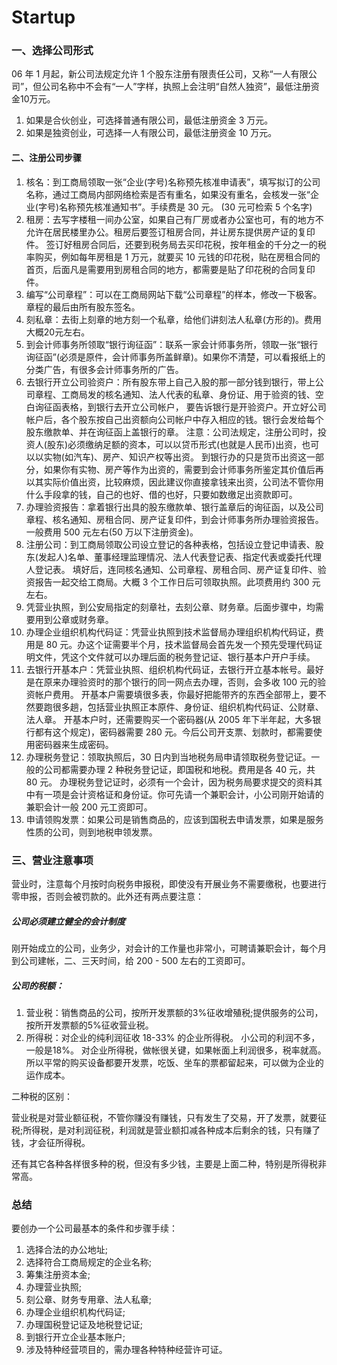 Startup
===

### 一、选择公司形式

06 年 1 月起，新公司法规定允许 1 个股东注册有限责任公司，又称“一人有限公司”，但公司名称中不会有“一人”字样，执照上会注明“自然人独资”，最低注册资金10万元。

1. 如果是合伙创业，可选择普通有限公司，最低注册资金 3 万元。
2. 如果是独资创业，可选择一人有限公司，最低注册资金 10 万元。


#### 二、注册公司步骤

1. 核名：到工商局领取一张“企业(字号)名称预先核准申请表”，填写拟订的公司名称，通过工商局内部网络检索是否有重名，如果没有重名，会核发一张“企业(字号)名称预先核准通知书”。手续费是 30 元。 (30 元可检索 5 个名字)
2. 租房：去写字楼租一间办公室，如果自己有厂房或者办公室也可，有的地方不允许在居民楼里办公。租房后要签订租房合同，并让房东提供房产证的复印件。
签订好租房合同后，还要到税务局去买印花税，按年租金的千分之一的税率购买，例如每年房租是 1 万元，就要买 10 元钱的印花税，贴在房租合同的首页，后面凡是需要用到房租合同的地方，都需要是贴了印花税的合同复印件。
3. 编写“公司章程”：可以在工商局网站下载“公司章程”的样本，修改一下极客。章程的最后由所有股东签名。
4. 刻私章：去街上刻章的地方刻一个私章，给他们讲刻法人私章(方形的)。费用大概20元左右。
5. 到会计师事务所领取“银行询征函”：联系一家会计师事务所，领取一张“银行询征函”(必须是原件，会计师事务所盖鲜章)。如果你不清楚，可以看报纸上的分类广告，有很多会计师事务所的广告。
6. 去银行开立公司验资户：所有股东带上自己入股的那一部分钱到银行，带上公司章程、工商局发的核名通知、法人代表的私章、身份证、用于验资的钱、空白询征函表格，到银行去开立公司帐户，
要告诉银行是开验资户。开立好公司帐户后，各个股东按自己出资额向公司帐户中存入相应的钱。银行会发给每个股东缴款单、并在询征函上盖银行的章。
注意：公司法规定，注册公司时，投资人(股东)必须缴纳足额的资本，可以以贷币形式(也就是人民币)出资，也可以以实物(如汽车)、房产、知识产权等出资。 到银行办的只是货币出资这一部分，如果你有实物、房产等作为出资的，需要到会计师事务所鉴定其价值后再以其实际价值出资，比较麻烦，因此建议你直接拿钱来出资，公司法不管你用什么手段拿的钱，自己的也好、借的也好，只要如数缴足出资款即可。
7. 办理验资报告：拿着银行出具的股东缴款单、银行盖章后的询征函，以及公司章程、核名通知、房租合同、房产证复印件，到会计师事务所办理验资报告。一般费用 500 元左右(50 万以下注册资金)。
8. 注册公司：到工商局领取公司设立登记的各种表格，包括设立登记申请表、股东(发起人)名单、董事经理监理情况、法人代表登记表、指定代表或委托代理人登记表。
填好后，连同核名通知、公司章程、房租合同、房产证复印件、验资报告一起交给工商局。大概 3 个工作日后可领取执照。此项费用约 300 元左右。
9. 凭营业执照，到公安局指定的刻章社，去刻公章、财务章。后面步骤中，均需要用到公章或财务章。
10. 办理企业组织机构代码证：凭营业执照到技术监督局办理组织机构代码证，费用是 80 元。办这个证需要半个月，技术监督局会首先发一个预先受理代码证明文件，凭这个文件就可以办理后面的税务登记证、银行基本户开户手续。
11. 去银行开基本户：凭营业执照、组织机构代码证，去银行开立基本帐号。最好是在原来办理验资时的那个银行的同一网点去办理，否则，会多收 100 元的验资帐户费用。
开基本户需要填很多表，你最好把能带齐的东西全部带上，要不然要跑很多趟，包括营业执照正本原件、身份证、组织机构代码证、公财章、法人章。
开基本户时，还需要购买一个密码器(从 2005 年下半年起，大多银行都有这个规定)，密码器需要 280 元。今后公司开支票、划款时，都需要使用密码器来生成密码。
12. 办理税务登记：领取执照后，30 日内到当地税务局申请领取税务登记证。一般的公司都需要办理 2 种税务登记证，即国税和地税。费用是各 40 元，共 80 元。
办理税务登记证时，必须有一个会计，因为税务局要求提交的资料其中有一项是会计资格证和身份证。你可先请一个兼职会计，小公司刚开始请的兼职会计一般 200 元工资即可。
13. 申请领购发票：如果公司是销售商品的，应该到国税去申请发票，如果是服务性质的公司，则到地税申领发票。

### 三、营业注意事项

营业时，注意每个月按时向税务申报税，即使没有开展业务不需要缴税，也要进行零申报，否则会被罚款的。此外还有两点要注意：

##### 公司必须建立健全的会计制度

刚开始成立的公司，业务少，对会计的工作量也非常小，可聘请兼职会计，每个月到公司建帐，二、三天时间，给 200 - 500 左右的工资即可。

##### 公司的税额：

1. 营业税：销售商品的公司，按所开发票额的3%征收增殖税;提供服务的公司，按所开发票额的5%征收营业税。
2. 所得税：对企业的纯利润征收 18-33% 的企业所得税。 小公司的利润不多，一般是18%。
对企业所得税，做帐很关键，如果帐面上利润很多，税率就高。所以平常的购买设备都要开发票，吃饭、坐车的票都留起来，可以做为企业的运作成本。

二种税的区别：

营业税是对营业额征税，不管你赚没有赚钱，只有发生了交易，开了发票，就要征税;所得税，是对利润征税，利润就是营业额扣减各种成本后剩余的钱，只有赚了钱，才会征所得税。

还有其它各种各样很多种的税，但没有多少钱，主要是上面二种，特别是所得税非常高。


### 总结

要创办一个公司最基本的条件和步骤手续：

1. 选择合法的办公地址;
2. 选择符合工商局规定的企业名称;
3. 筹集注册资本金;
4. 办理营业执照;
5. 刻公章、财务专用章、法人私章;
6. 办理企业组织机构代码证;
7. 办理国税登记证及地税登记证;
8. 到银行开立企业基本账户;
9. 涉及特种经营项目的，需办理各种特种经营许可证。
